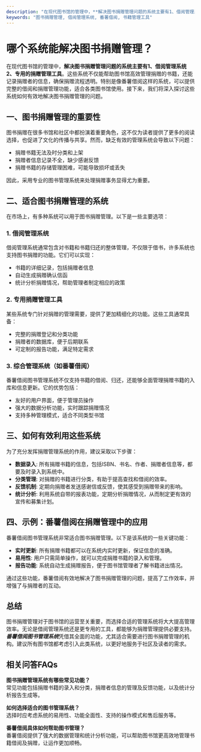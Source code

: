 ```yaml
---
description: "在现代图书馆的管理中，**解决图书捐赠管理问题的系统主要有1、借阅管理系统 2、专用的捐赠管理工具**。这些系统不仅能帮助图书馆高效管理捐赠的书籍，还能记录捐赠者的信息，确保捐赠流程透明。特别是像番薯借阅这样的系统，可以提供完整的借阅和捐赠管理功能，适合各类图书馆使用。接下来，我们将深入探讨这些系统如何有效地解决图书捐赠管理的问题。"
keywords: "图书捐赠管理, 借阅管理系统, 番薯借阅, 书籍管理工具"
---
```

# 哪个系统能解决图书捐赠管理？

在现代图书馆的管理中，**解决图书捐赠管理问题的系统主要有1、借阅管理系统 2、专用的捐赠管理工具**。这些系统不仅能帮助图书馆高效管理捐赠的书籍，还能记录捐赠者的信息，确保捐赠流程透明。特别是像番薯借阅这样的系统，可以提供完整的借阅和捐赠管理功能，适合各类图书馆使用。接下来，我们将深入探讨这些系统如何有效地解决图书捐赠管理的问题。

## 一、图书捐赠管理的重要性

图书捐赠在很多书馆和社区中都扮演着重要角色，这不仅为读者提供了更多的阅读选择，也促进了文化的传播与共享。然而，缺乏有效的管理系统会导致以下问题：

- 捐赠书籍无法及时分类和上架
- 捐赠者信息记录不全，缺少感谢反馈
- 捐赠书籍的存储管理困难，可能导致损坏或丢失

因此，采用专业的图书管理系统来处理捐赠事务显得尤为重要。

## 二、适合图书捐赠管理的系统

在市场上，有多种系统可以用于图书捐赠管理。以下是一些主要选项：

### 1. 借阅管理系统

借阅管理系统通常包含对书籍和书籍归还的整体管理，不仅限于借书，许多系统也支持图书捐赠的功能。它们可以实现：

- 书籍的详细记录，包括捐赠者信息
- 自动生成捐赠确认信函
- 统计分析捐赠情况，帮助管理者制定相应的政策

### 2. 专用捐赠管理工具

某些系统专门针对捐赠的管理需要，提供了更加精细化的功能。这些工具通常具备：

- 完整的捐赠登记和分类功能
- 捐赠者的数据库，便于后期联系
- 可定制的报告功能，满足特定需求

### 3. 综合管理系统（如番薯借阅）

番薯借阅图书管理系统不仅支持书籍的借阅、归还，还能够全面管理捐赠书籍的入库和信息更新。它的优势包括：

- 友好的用户界面，便于管理员操作
- 强大的数据分析功能，实时跟踪捐赠情况
- 支持多种管理模式，适合不同类型书馆

## 三、如何有效利用这些系统

为了充分发挥捐赠管理系统的作用，建议采取以下步骤：

- **数据录入**: 所有捐赠书籍的信息，包括ISBN、书名、作者、捐赠者信息等，都要及时录入到系统中。
- **分类管理**: 对捐赠的书籍进行分类，有助于提高查找和借阅的效率。
- **反馈机制**: 定期向捐赠者发送感谢信或反馈，使其感受到捐赠带来的影响。
- **统计分析**: 利用系统自带的报表功能，定期分析捐赠情况，从而制定更有效的宣传和募集计划。

## 四、示例：番薯借阅在捐赠管理中的应用

番薯借阅图书管理系统非常适合图书捐赠管理。以下是该系统的一些关键功能：

- **实时更新**: 所有捐赠书籍都可以在系统内实时更新，保证信息的准确。
- **易用性**: 用户只需简单操作，就可以完成捐赠书籍的录入和管理。
- **报告功能**: 系统自动生成捐赠报告，便于图书馆管理者了解书籍进出情况。

通过这些功能，番薯借阅有效地解决了图书捐赠管理的问题，提高了工作效率，并增强了与捐赠者的互动。

## 总结

图书捐赠管理对于图书馆的运营至关重要，而选择合适的管理系统将大大提高管理效率。无论是借阅管理系统还是更专用的工具，都能够为捐赠管理提供必要支持。***番薯借阅图书管理系统***凭借其全面的功能，尤其适合需要进行图书捐赠管理的机构。建议所有图书馆都考虑引入此类系统，以更好地服务于社区及读者的需求。

## 相关问答FAQs

**图书捐赠管理系统有哪些常见功能？**  
常见功能包括捐赠书籍的录入和分类，捐赠者信息的管理及反馈功能，以及统计分析报告生成等。

**如何选择适合的图书管理系统？**  
选择时应考虑系统的易用性、功能全面性、支持的操作模式和售后服务等。

**番薯借阅具体如何帮助图书管理？**  
番薯借阅提供了强大的数据管理和统计分析功能，可以帮助图书馆更高效地管理书籍借阅及捐赠，让运作更加顺畅。
